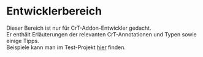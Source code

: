 # Entwicklerbereich

Dieser Bereich ist nur für CrT-Addon-Entwickler gedacht.   
Er enthält Erläuterungen der relevanten CrT-Annotationen und Typen sowie einige Tipps.   
Beispiele kann man im Test-Projekt [hier](https://github.com/jaredlll08/CraftTweaker/tree/1.12/CraftTweaker2-MC1120-Tests) finden.